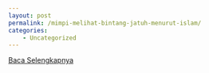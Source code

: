 ```yaml
---
layout: post
permalink: /mimpi-melihat-bintang-jatuh-menurut-islam/
categories:
    - Uncategorized
---
```


[Baca Selengkapnya](/06)